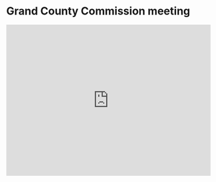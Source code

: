 # Grand County Commission meeting

<iframe width="540" height="400" src="http://www.youtube.com/embed/9Wut-zQLU8w?color=white&theme=light&start=13947" frameborder="0" allowfullscreen></iframe>

